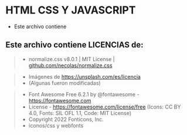 # HTML CSS Y JAVASCRIPT

- Este archivo contiene 

## Este archivo contiene LICENCIAS de:

> * normalize.css v8.0.1 | MIT License | [github.com/necolas/normalize.css](https://github.com/necolas/normalize.css) 

> * Imágenes de https://unsplash.com/es/licencia
> * (Algunas fueron modificadas)

> * Font Awesome Free 6.2.1 by @fontawesome - https://fontawesome.com
> * License - https://fontawesome.com/license/free (Icons: CC BY 4.0, Fonts: SIL OFL 1.1, Code: MIT License)
> * Copyright 2022 Fonticons, Inc.
> * iconos/css y webfonts